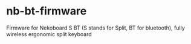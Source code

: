 nb-bt-firmware
==============

Firmware for Nekoboard S BT (S stands for Split, BT for bluetooth), fully wireless ergonomic split keyboard
